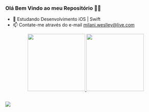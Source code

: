 ### Olá Bem Vindo ao meu Repositório 👊🏻



- 🌱 Estudando Desenvolvimento iOS | Swift
- 📫 Contate-me através do e-mail milani.weslley@live.com




<div align="center">
  <a href="https://github.com/wmilani">
  <img height="180em" src="https://github-readme-stats.vercel.app/api?username=wmilani&show_icons=true&theme=dracula&include_all_commits=true&count_private=true"/>
  <img height="180em" src="https://github-readme-stats.vercel.app/api/top-langs/?username=wmilani&layout=compact&langs_count=7&theme=dracula"/>
</div>

  
  ##
 
<div> 
  
  <a href="https://www.linkedin.com/in/weslleymilani/" target="_blank"><img src="https://img.shields.io/badge/-LinkedIn-%230077B5?style=for-the-badge&logo=linkedin&logoColor=white" target="_blank"></a> 
 
  
 
</div>



